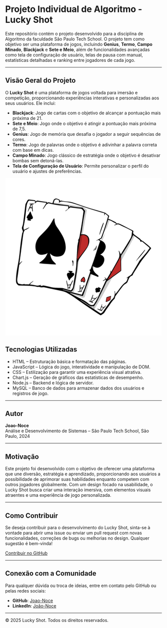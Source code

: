 # Projeto Individual de Algoritmo - Lucky Shot


Este repositório contém o projeto desenvolvido para a disciplina de Algoritmo da faculdade São Paulo Tech School. O projeto tem como objetivo ser uma plataforma de jogos, incluindo **Genius**, **Termo**, **Campo Minado**, **Blackjack** e **Sete e Meio**, além de funcionalidades avançadas como tela de configuração de usuário, telas de pausa com manual, estatísticas detalhadas e ranking entre jogadores de cada jogo.

---

## Visão Geral do Projeto

O **Lucky Shot** é uma plataforma de jogos voltada para imersão e competição, proporcionando experiências interativas e personalizadas aos seus usuários. Ele inclui:

- **Blackjack**: Jogo de cartas com o objetivo de alcançar a pontuação mais próxima de 21.
- **Sete e Meio**: Jogo onde o objetivo é atingir a pontuação mais próxima de 7,5.
- **Genius**: Jogo de memória que desafia o jogador a seguir sequências de cores.
- **Termo**: Jogo de palavras onde o objetivo é adivinhar a palavra correta com base em dicas.
- **Campo Minado**: Jogo clássico de estratégia onde o objetivo é desativar bombas sem detoná-las.
- **Tela de Configuração de Usuário**: Permite personalizar o perfil do usuário e ajustes de preferências.

![Lucky Shot](./public/Assets/cartas3.png)

## Tecnologias Utilizadas

- HTML – Estruturação básica e formatação das páginas.
- JavaScript – Lógica do jogo, interatividade e manipulação de DOM.
- CSS – Estilização para garantir uma experiência visual atrativa.
- Chart.js – Geração de gráficos das estatísticas de desempenho.
- Node.js – Backend e lógica de servidor.
- MySQL – Banco de dados para armazenar dados dos usuários e registros de jogo.

---

## Autor

**Joao-Noce**  
Análise e Desenvolvimento de Sistemas – São Paulo Tech School, São Paulo, 2024

---

## Motivação

Este projeto foi desenvolvido com o objetivo de oferecer uma plataforma que une diversão, estratégia e aprendizado, proporcionando aos usuários a possibilidade de aprimorar suas habilidades enquanto competem com outros jogadores globalmente. Com um design focado na usabilidade, o Lucky Shot busca criar uma interação imersiva, com elementos visuais atraentes e uma experiência de jogo personalizada.

---

## Como Contribuir

Se deseja contribuir para o desenvolvimento do Lucky Shot, sinta-se à vontade para abrir uma issue ou enviar um pull request com novas funcionalidades, correções de bugs ou melhorias no design. Qualquer sugestão é bem-vinda!

[Contribuir no GitHub](https://github.com/Joao-Noce/Lucky-Shot)

---

## Conexão com a Comunidade

Para qualquer dúvida ou troca de ideias, entre em contato pelo GitHub ou pelas redes sociais:

- **GitHub**: [Joao-Noce](https://github.com/Joao-Noce/Lucky-Shot)
- **LinkedIn**: [João-Noce](https://www.linkedin.com/in/joao-noce/)

---

&copy; 2025 Lucky Shot. Todos os direitos reservados.
